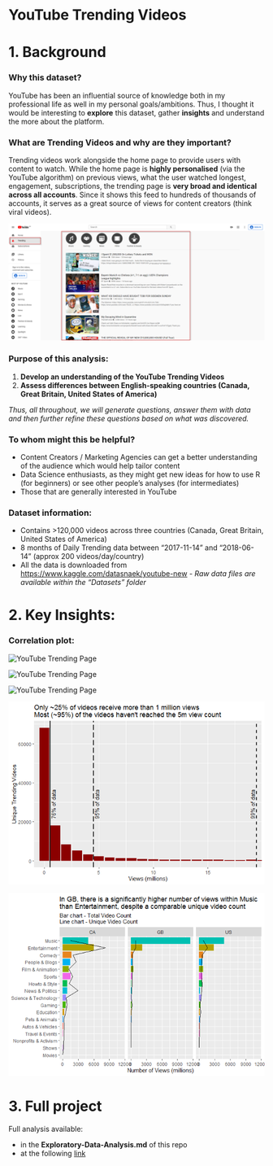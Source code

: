 YouTube Trending Videos
================

# 1\. Background

### Why this dataset?

YouTube has been an influential source of knowledge both in my
professional life as well in my personal goals/ambitions. Thus, I
thought it would be interesting to **explore** this dataset, gather
**insights** and understand the more about the platform.

### What are Trending Videos and why are they important?

Trending videos work alongside the home page to provide users with
content to watch. While the home page is **highly personalised** (via
the YouTube algorithm) on previous views, what the user watched longest,
engagement, subscriptions, the trending page is **very broad and
identical across all accounts**. Since it shows this feed to hundreds of
thousands of accounts, it serves as a great source of views for content
creators (think viral videos).

![YouTube Trending Page](_support%20files/Trending%20Example.png)

### Purpose of this analysis:

1.  **Develop an understanding of the YouTube Trending Videos**
2.  **Assess differences between English-speaking countries (Canada,
    Great Britain, United States of America)**

*Thus, all throughout, we will generate questions, answer them with data
and then further refine these questions based on what was discovered.*

### To whom might this be helpful?

  - Content Creators / Marketing Agencies can get a better understanding
    of the audience which would help tailor content
  - Data Science enthusiasts, as they might get new ideas for how to use
    R (for beginners) or see other people’s analyses (for intermediates)
  - Those that are generally interested in YouTube

### Dataset information:

  - Contains \>120,000 videos across three countries (Canada, Great
    Britain, United States of America)
  - 8 months of Daily Trending data between “2017-11-14” and
    “2018-06-14” (approx 200 videos/day/country)
  - All the data is downloaded from
    <https://www.kaggle.com/datasnaek/youtube-new> - *Raw data files are
    available within the “Datasets” folder*

# 2\. Key Insights:

### Correlation plot:

![YouTube Trending
Page](_support%20files\\1%20-%20Correlation%20Plot-1.png)

![YouTube Trending
Page](_support%20files\\2%20-%20overall%20videos%20by%20country-1.png)

![YouTube Trending
Page](_support%20files\\3%20-%20Trending%20Days%20Timespan-1.png)

![Views](_support%20files\\4-%20View%20Spread-1.png)

![Category](_support%20files\\5%20-%20Views%20by%20Category-1.png)

# 3\. Full project

Full analysis available:

  - in the **Exploratory-Data-Analysis.md** of this repo
  - at the following
    [link](https://github.com/peterhontaru/YouTube-Trending-Videos-EDA/blob/master/Exploratory-Data-Analysis.md)
